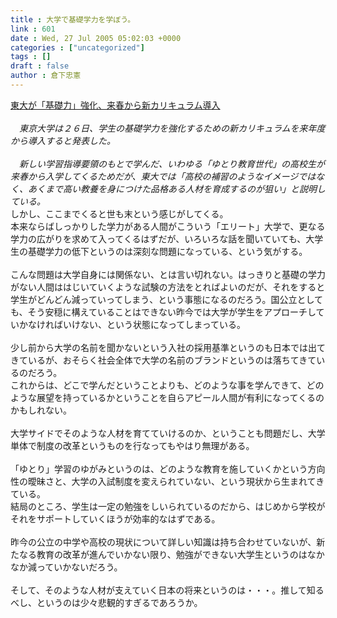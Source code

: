 ```yaml
---
title : 大学で基礎学力を学ぼう。
link : 601
date : Wed, 27 Jul 2005 05:02:03 +0000
categories : ["uncategorized"]
tags : []
draft : false
author : 倉下忠憲
---
```


<A HREF="http://www.yomiuri.co.jp/national/news/20050726i517.htm" TARGET="_blank">東大が「基礎力」強化、来春から新カリキュラム導入</A><BR><BR>　<I>東京大学は２６日、学生の基礎学力を強化するための新カリキュラムを来年度から導入すると発表した。<BR><BR>　新しい学習指導要領のもとで学んだ、いわゆる「ゆとり教育世代」の高校生が来春から入学してくるためだが、東大では「高校の補習のようなイメージではなく、あくまで高い教養を身につけた品格ある人材を育成するのが狙い」と説明している。</I><BR>しかし、ここまでくると世も末という感じがしてくる。<BR>本来ならばしっかりした学力がある人間がこういう「エリート」大学で、更なる学力の広がりを求めて入ってくるはずだが、いろいろな話を聞いていても、大学生の基礎学力の低下というのは深刻な問題になっている、という気がする。<BR><BR>こんな問題は大学自身には関係ない、とは言い切れない。はっきりと基礎の学力がない人間ははじいていくような試験の方法をとればよいのだが、それをすると学生がどんどん減っていってしまう、という事態になるのだろう。国公立としても、そう安穏に構えていることはできない昨今では大学が学生をアプローチしていかなければいけない、という状態になってしまっている。<BR><BR>少し前から大学の名前を聞かないという入社の採用基準というのも日本では出てきているが、おそらく社会全体で大学の名前のブランドというのは落ちてきているのだろう。<BR>これからは、どこで学んだということよりも、どのような事を学んできて、どのような展望を持っているかということを自らアピール人間が有利になってくるのかもしれない。<BR><BR>大学サイドでそのような人材を育てていけるのか、ということも問題だし、大学単体で制度の改革というものを行なってもやはり無理がある。<BR><BR>「ゆとり」学習のゆがみというのは、どのような教育を施していくかという方向性の曖昧さと、大学の入試制度を変えられていない、という現状から生まれてきている。<BR>結局のところ、学生は一定の勉強をしいられているのだから、はじめから学校がそれをサポートしていくほうが効率的なはずである。<BR><BR>昨今の公立の中学や高校の現状について詳しい知識は持ち合わせていないが、新たなる教育の改革が進んでいかない限り、勉強ができない大学生というのはなかなか減っていかないだろう。<BR><BR>そして、そのような人材が支えていく日本の将来というのは・・・。推して知るべし、というのは少々悲観的すぎるであろうか。<br><br>
